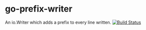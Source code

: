 # go-prefix-writer
An io.Writer which adds a prefix to every line written.
[![Build Status](https://travis-ci.org/egymgmbh/go-prefix-writer.svg?branch=master)](https://travis-ci.org/egymgmbh/go-prefix-writer)
